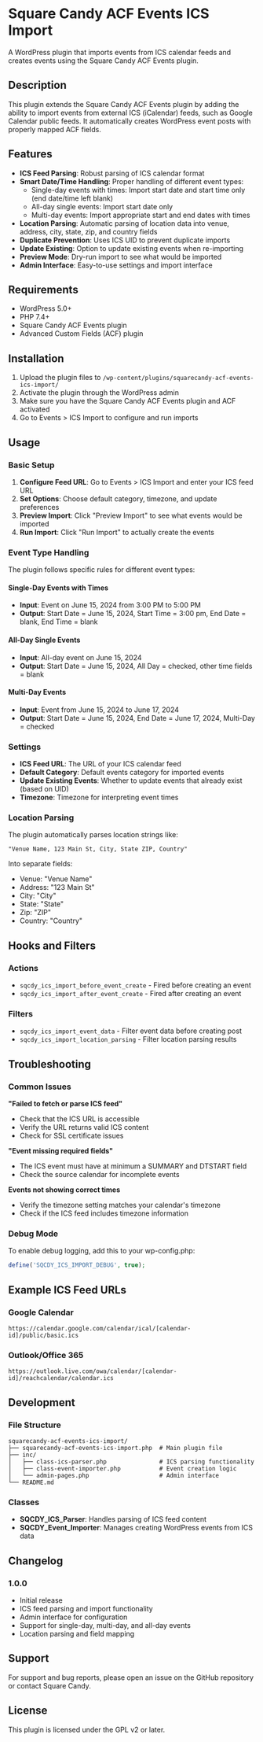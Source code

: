 # Square Candy ACF Events ICS Import

A WordPress plugin that imports events from ICS calendar feeds and creates events using the Square Candy ACF Events plugin.

## Description

This plugin extends the Square Candy ACF Events plugin by adding the ability to import events from external ICS (iCalendar) feeds, such as Google Calendar public feeds. It automatically creates WordPress event posts with properly mapped ACF fields.

## Features

- **ICS Feed Parsing**: Robust parsing of ICS calendar format
- **Smart Date/Time Handling**: Proper handling of different event types:
  - Single-day events with times: Import start date and start time only (end date/time left blank)
  - All-day single events: Import start date only
  - Multi-day events: Import appropriate start and end dates with times
- **Location Parsing**: Automatic parsing of location data into venue, address, city, state, zip, and country fields
- **Duplicate Prevention**: Uses ICS UID to prevent duplicate imports
- **Update Existing**: Option to update existing events when re-importing
- **Preview Mode**: Dry-run import to see what would be imported
- **Admin Interface**: Easy-to-use settings and import interface

## Requirements

- WordPress 5.0+
- PHP 7.4+
- Square Candy ACF Events plugin
- Advanced Custom Fields (ACF) plugin

## Installation

1. Upload the plugin files to `/wp-content/plugins/squarecandy-acf-events-ics-import/`
2. Activate the plugin through the WordPress admin
3. Make sure you have the Square Candy ACF Events plugin and ACF activated
4. Go to Events > ICS Import to configure and run imports

## Usage

### Basic Setup

1. **Configure Feed URL**: Go to Events > ICS Import and enter your ICS feed URL
2. **Set Options**: Choose default category, timezone, and update preferences
3. **Preview Import**: Click "Preview Import" to see what events would be imported
4. **Run Import**: Click "Run Import" to actually create the events

### Event Type Handling

The plugin follows specific rules for different event types:

#### Single-Day Events with Times
- **Input**: Event on June 15, 2024 from 3:00 PM to 5:00 PM
- **Output**: Start Date = June 15, 2024, Start Time = 3:00 pm, End Date = blank, End Time = blank

#### All-Day Single Events  
- **Input**: All-day event on June 15, 2024
- **Output**: Start Date = June 15, 2024, All Day = checked, other time fields = blank

#### Multi-Day Events
- **Input**: Event from June 15, 2024 to June 17, 2024
- **Output**: Start Date = June 15, 2024, End Date = June 17, 2024, Multi-Day = checked

### Settings

- **ICS Feed URL**: The URL of your ICS calendar feed
- **Default Category**: Default events category for imported events
- **Update Existing Events**: Whether to update events that already exist (based on UID)
- **Timezone**: Timezone for interpreting event times

### Location Parsing

The plugin automatically parses location strings like:
```
"Venue Name, 123 Main St, City, State ZIP, Country"
```

Into separate fields:
- Venue: "Venue Name"
- Address: "123 Main St"
- City: "City"
- State: "State"
- Zip: "ZIP"
- Country: "Country"

## Hooks and Filters

### Actions
- `sqcdy_ics_import_before_event_create` - Fired before creating an event
- `sqcdy_ics_import_after_event_create` - Fired after creating an event

### Filters
- `sqcdy_ics_import_event_data` - Filter event data before creating post
- `sqcdy_ics_import_location_parsing` - Filter location parsing results

## Troubleshooting

### Common Issues

**"Failed to fetch or parse ICS feed"**
- Check that the ICS URL is accessible
- Verify the URL returns valid ICS content
- Check for SSL certificate issues

**"Event missing required fields"**
- The ICS event must have at minimum a SUMMARY and DTSTART field
- Check the source calendar for incomplete events

**Events not showing correct times**
- Verify the timezone setting matches your calendar's timezone
- Check if the ICS feed includes timezone information

### Debug Mode

To enable debug logging, add this to your wp-config.php:
```php
define('SQCDY_ICS_IMPORT_DEBUG', true);
```

## Example ICS Feed URLs

### Google Calendar
```
https://calendar.google.com/calendar/ical/[calendar-id]/public/basic.ics
```

### Outlook/Office 365
```
https://outlook.live.com/owa/calendar/[calendar-id]/reachcalendar/calendar.ics
```

## Development

### File Structure
```
squarecandy-acf-events-ics-import/
├── squarecandy-acf-events-ics-import.php  # Main plugin file
├── inc/
│   ├── class-ics-parser.php               # ICS parsing functionality
│   ├── class-event-importer.php           # Event creation logic
│   └── admin-pages.php                    # Admin interface
└── README.md
```

### Classes

- **SQCDY_ICS_Parser**: Handles parsing of ICS feed content
- **SQCDY_Event_Importer**: Manages creating WordPress events from ICS data

## Changelog

### 1.0.0
- Initial release
- ICS feed parsing and import functionality
- Admin interface for configuration
- Support for single-day, multi-day, and all-day events
- Location parsing and field mapping

## Support

For support and bug reports, please open an issue on the GitHub repository or contact Square Candy.

## License

This plugin is licensed under the GPL v2 or later.
